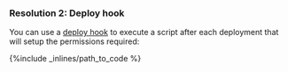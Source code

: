 ### Resolution 2: Deploy hook

You can use a [deploy hook](http://help.cloud66.com/deployment/deploy-hooks) to execute a script after each deployment that will setup the permissions required:



{%include _inlines/path_to_code %}


